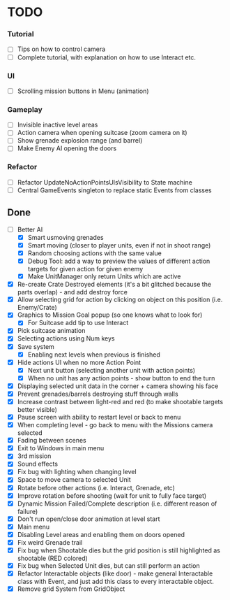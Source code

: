 # TODO

### Tutorial
- [ ] Tips on how to control camera
- [ ] Complete tutorial, with explanation on how to use Interact etc.

### UI
- [ ] Scrolling mission buttons in Menu (animation)

### Gameplay
- [ ] Invisible inactive level areas
- [ ] Action camera when opening suitcase (zoom camera on it)
- [ ] Show grenade explosion range (and barrel)
- [ ] Make Enemy AI opening the doors 

### Refactor
- [ ] Refactor UpdateNoActionPointsUIsVisibility to State machine
- [ ] Central GameEvents singleton to replace static Events from classes

## Done

- [ ] Better AI
  - [x] Smart usmoving grenades
  - [x] Smart moving (closer to player units, even if not in shoot range)
  - [x] Random choosing actions with the same value
  - [x] Debug Tool: add a way to preview the values of different action targets for given action for given enemy
  - [x] Make UnitManager only return Units which are active
- [x] Re-create Crate Destroyed elements (it's a bit glitched because the parts overlap) - and add destroy force
- [x] Allow selecting grid for action by clicking on object on this position (i.e. Enemy/Crate)
- [x] Graphics to Mission Goal popup (so one knows what to look for)
  - [x] For Suitcase add tip to use Interact
- [x] Pick suitcase animation
- [x] Selecting actions using Num keys
- [x] Save system
  - [x] Enabling next levels when previous is finished
- [x] Hide actions UI when no more Action Point
  - [x] Next unit button (selecting another unit with action points)
  - [x] When no unit has any action points - show button to end the turn
- [x] Displaying selected unit data in the corner + camera showing his face 
- [x] Prevent grenades/barrels destroying stuff through walls
- [x] Increase contrast between light-red and red (to make shootable targets better visible)
- [x] Pause screen with ability to restart level or back to menu
- [x] When completing level - go back to menu with the Missions camera selected
- [x] Fading between scenes
- [x] Exit to Windows in main menu
- [x] 3rd mission
- [x] Sound effects
- [x] Fix bug with lighting when changing level
- [x] Space to move camera to selected Unit
- [x] Rotate before other actions (i.e. Interact, Grenade, etc)
- [x] Improve rotation before shooting (wait for unit to fully face target)
- [x] Dynamic Mission Failed/Complete description (i.e. different reason of failure)
- [x] Don't run open/close door animation at level start
- [x] Main menu
- [x] Disabling Level areas and enabling them on doors opened
- [x] Fix weird Grenade trail
- [x] Fix bug when Shootable dies but the grid position is still highlighted as shootable (RED colored)
- [x] Fix bug when Selected Unit dies, but can still perform an action
- [x] Refactor Interactable objects (like door) - make general Interactable class with Event,
  and just add this class to every interactable object.
- [x] Remove grid System from GridObject
